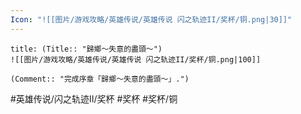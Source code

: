 ```yaml
---
Icon: "![[图片/游戏攻略/英雄传说/英雄传说 闪之轨迹II/奖杯/铜.png|30]]"
---
```

```ad-ed-sen-2-bronze
title: (Title:: "歸鄉～失意的盡頭～")
![[图片/游戏攻略/英雄传说/英雄传说 闪之轨迹II/奖杯/铜.png|100]]

(Comment:: "完成序章「歸鄉～失意的盡頭～」.")
```

#英雄传说/闪之轨迹II/奖杯  #奖杯 #奖杯/铜
